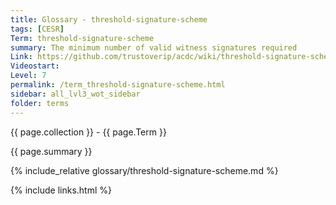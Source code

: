 ```yaml
---
title: Glossary - threshold-signature-scheme
tags: [CESR]
Term: threshold-signature-scheme
summary: The minimum number of valid witness signatures required
Link: https://github.com/trustoverip/acdc/wiki/threshold-signature-scheme
Videostart: 
Level: 7
permalink: /term_threshold-signature-scheme.html
sidebar: all_lvl3_wot_sidebar
folder: terms
---
```


{{ page.collection }} - {{ page.Term }}

   {{ page.summary }}

{% include_relative glossary/threshold-signature-scheme.md %}

 {% include links.html %} 
